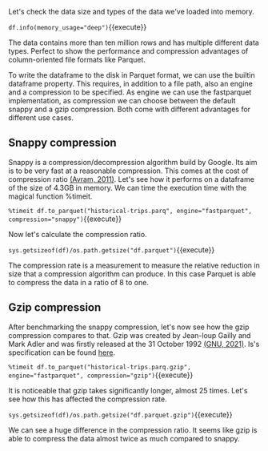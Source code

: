 Let's check the data size and types of the data we've loaded into memory. <br>

`df.info(memory_usage="deep")`{{execute}}

The data contains more than ten million rows and has multiple different data types. Perfect to show the performance and compression advantages of column-oriented file formats like Parquet.

To write the dataframe to the disk in Parquet format, we can use the builtin dataframe property. This requires, in addition to a file path, also an engine and a compression to be specified. As engine we can use the fastparquet implementation, as compression we can choose between the default snappy and a gzip compression. Both come with different advantages for different use cases. 

## Snappy compression 
Snappy is a compression/decompression algorithm build by Google. Its aim is to be very fast at a reasonable compression. This comes at the cost of compression ratio [(Avram, 2011)][1]. Let's see how it performs on a dataframe of the size of 4.3GB in memory. We can time the execution time with the magical function %timeit. <br>

`%timeit df.to_parquet("historical-trips.parq", engine="fastparquet", compression="snappy")`{{execute}}

Now let's calculate the compression ratio.<br>

`sys.getsizeof(df)/os.path.getsize("df.parquet")`{{execute}}

The compression rate is a measurement to measure the relative reduction in size that a compression algorithm can produce. In this case Parquet is able to compress the data in a ratio of  8 to one.

## Gzip compression
After benchmarking the snappy compression, let's now see how the gzip compression compares to that. Gzip was created by Jean-loup Gailly and Mark Adler and was firstly released at the 31 October 1992 [(GNU, 2021)][2]. Is's specification can be found [here][3].

`%timeit df.to_parquet("historical-trips.parq.gzip", engine="fastparquet", compression="gzip")`{{execute}}

It is noticeable that gzip takes significantly longer, almost 25 times. 
Let's see how this has affected the compression rate.<br>

`sys.getsizeof(df)/os.path.getsize("df.parquet.gzip")`{{execute}}

We can see a huge difference in the compression ratio. It seems like gzip is able to compress the data almost twice as much compared to snappy. 






[1]: https://www.infoq.com/news/2011/04/Snappy/
[2]: https://www.gnu.org/software/gzip/manual/gzip.html
[3]: https://www.ietf.org/rfc/rfc1952.txt